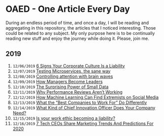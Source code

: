 # OAED - One Article Every Day  

During an endless period of time, and once a day, I will be reading and aggregating in this repository, the articles that I noticed interesting. Those could be related to any subject. My only purpose here is to be continually reading new stuff and enjoy the journey while doing it. Please, join me.

## 2019

1. `12/06/2019` [6 Signs Your Corporate Culture Is a Liability](2019/6_Signs_Your_Corporate_Culture_Is_a_Liability.md)
2. `12/07/2019` [Testing Microservices, the sane way](2019/Testing_Microservices_the_sane_way.md)
3. `12/08/2019` [Controlling attention with brain waves](2019/Controlling_attention_with_brain_waves.md)
4. `12/09/2019` [How Managers Become Leaders](2019/How_Managers_Become_Leaders.md)
5. `12/10/2019` [The Surprising Power of Small Data](2019/The_Surprising_Power_of_Small_Data.md)
6. `12/11/2019` [Why Performance Reviews Aren’t Working](2019/Why_Performance_Reviews_Arent_Working.md)
7. `12/12/2019` [How Machine Learning Can Find Extremists on Social Media](2019/How_Machine_Learning_Can_Find_Extremists_on_Social_Media.md)
8. `12/13/2019` [What the “Best Companies to Work For” Do Differently](2019/What_the_Best_Companies_to_Work_For_Do_Differently.md)
9. `12/14/2019` [What Kind of Chief Innovation Officer Does Your Company Need?](2019/What_Kind_of_Chief_Innovation_Officer_Does_Your_Company_Need.md)
10. `12/15/2019` [Is your work ethic becoming a liability?](2019/Is_your_work_ethic_becoming_a_liability.md)
11. `12/16/2019` [7 Tech CEOs Share Marketing Trends And Predictions For 2020](2019/7_Tech_CEOs_Share_Marketing_Trends_And_Predictions_For_2020.md)